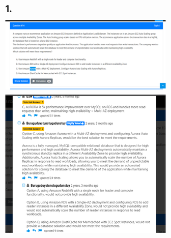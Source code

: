 # 1.

![1744099154894](image/Aurora/1744099154894.png)

![1744099241176](image/Aurora/1744099241176.png)
